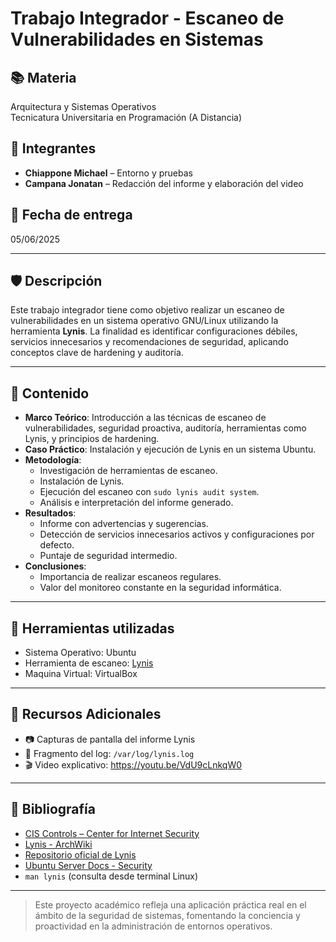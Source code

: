 # Trabajo Integrador - Escaneo de Vulnerabilidades en Sistemas

## 📚 Materia
Arquitectura y Sistemas Operativos  
Tecnicatura Universitaria en Programación (A Distancia)

## 👥 Integrantes
- **Chiappone Michael** – Entorno y pruebas  
- **Campana Jonatan** – Redacción del informe y elaboración del video  

## 📅 Fecha de entrega
05/06/2025

---

## 🛡️ Descripción

Este trabajo integrador tiene como objetivo realizar un escaneo de vulnerabilidades en un sistema operativo GNU/Linux utilizando la herramienta **Lynis**. La finalidad es identificar configuraciones débiles, servicios innecesarios y recomendaciones de seguridad, aplicando conceptos clave de hardening y auditoría.

---

## 📌 Contenido

- **Marco Teórico**: Introducción a las técnicas de escaneo de vulnerabilidades, seguridad proactiva, auditoría, herramientas como Lynis, y principios de hardening.
- **Caso Práctico**: Instalación y ejecución de Lynis en un sistema Ubuntu.
- **Metodología**:
  - Investigación de herramientas de escaneo.
  - Instalación de Lynis.
  - Ejecución del escaneo con `sudo lynis audit system`.
  - Análisis e interpretación del informe generado.
- **Resultados**:
  - Informe con advertencias y sugerencias.
  - Detección de servicios innecesarios activos y configuraciones por defecto.
  - Puntaje de seguridad intermedio.
- **Conclusiones**:
  - Importancia de realizar escaneos regulares.
  - Valor del monitoreo constante en la seguridad informática.

---

## 🧰 Herramientas utilizadas

- Sistema Operativo: Ubuntu
- Herramienta de escaneo: [Lynis](https://github.com/CISOfy/lynis)
- Maquina Virtual: VirtualBox

---

## 📎 Recursos Adicionales

- 📷 Capturas de pantalla del informe Lynis
- 📄 Fragmento del log: `/var/log/lynis.log`
- 🎬 Video explicativo: https://youtu.be/VdU9cLnkqW0 

---

## 📖 Bibliografía

- [CIS Controls – Center for Internet Security](https://www.cisecurity.org/controls/)
- [Lynis - ArchWiki](https://wiki.archlinux.org/title/Lynis)
- [Repositorio oficial de Lynis](https://github.com/CISOfy/lynis)
- [Ubuntu Server Docs - Security](https://ubuntu.com/server/docs/security)
- `man lynis` (consulta desde terminal Linux)

---

> Este proyecto académico refleja una aplicación práctica real en el ámbito de la seguridad de sistemas, fomentando la conciencia y proactividad en la administración de entornos operativos.